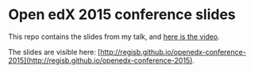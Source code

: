 Open edX 2015 conference slides
===============================

This repo contains the slides from my talk, and [here is the video](https://www.youtube.com/watch?v=V1EBo1l8BgY).

The slides are visible here: [http://regisb.github.io/openedx-conference-2015](http://regisb.github.io/openedx-conference-2015).
